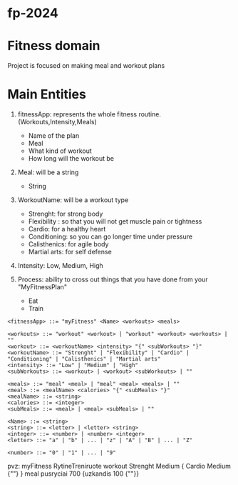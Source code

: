 # fp-2024

# Fitness domain
Project is focused on making meal and workout plans

# Main Entities
1. fitnessApp: represents the whole fitness routine.(Workouts,Intensity,Meals)

    * Name of the plan
    * Meal
    * What kind of workout
    * How long will the workout be
2. Meal: will be a string
    * String
3. WorkoutName: will be a workout type
    * Strenght: for strong body
    * Flexibility : so that you will not get muscle pain or tightness
    * Cardio: for a healthy heart
    * Conditioning: so you can go longer time under pressure
    * Calisthenics: for agile body
    * Martial arts: for self defense

4. Intensity: Low, Medium, High
5. Process: ability to cross out things that you have done from your "MyFitnessPlan"
    * Eat
    * Train

```
<fitnessApp> ::= "myFitness" <Name> <workouts> <meals>

<workouts> ::= "workout" <workout> | "workout" <workout> <workouts> | ""
<workout> ::= <workoutName> <intensity> "{" <subWorkouts> "}"
<workoutName> ::= "Strenght" | "Flexibility" | "Cardio" | "Conditioning" | "Calisthenics" | "Martial arts"
<intensity> ::= "Low" | "Medium" | "High"
<subWorkouts> ::= <workout> | <workout> <subWorkouts> | ""

<meals> ::= "meal" <meal> | "meal" <meal> <meals> | ""
<meal> ::= <mealName> <calories> "{" <subMeals> "}"
<mealName> ::= <string>
<calories> ::= <integer>
<subMeals> ::= <meal> | <meal> <subMeals> | ""

<Name> ::= <string>
<string> ::= <letter> | <letter> <string>
<integer> ::= <number> | <number> <integer>
<letter> ::= "a" | "b" | ... | "z" | "A" | "B" | ... | "Z"

<number> ::= "0" | "1" | ... | "9"

```


pvz: myFitness RytineTreniruote workout Strenght Medium { Cardio Medium {""} } meal pusryciai 700 {uzkandis 100 {""}}